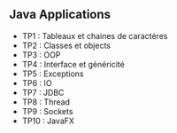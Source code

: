 ## Java Applications
- TP1 : Tableaux et chaines de caractéres
- TP2 : Classes et objects
- TP3 : OOP
- TP4 : Interface et généricité
- TP5 : Exceptions
- TP6 : IO
- TP7 : JDBC
- TP8 : Thread
- TP9 : Sockets
- TP10 : JavaFX
